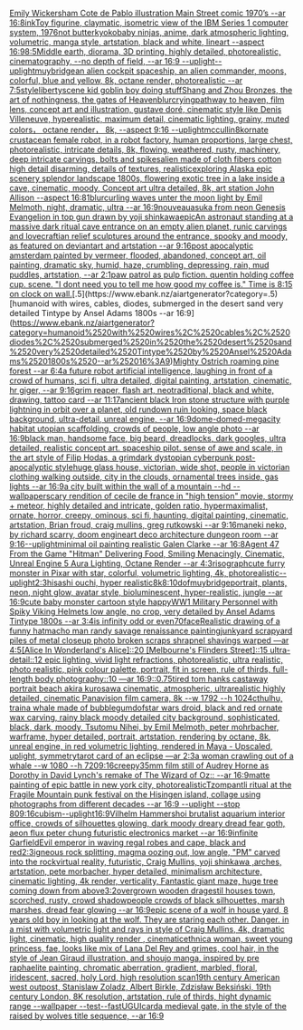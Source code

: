 [Emily Wickersham Cote de Pablo illustration Main Street comic 1970’s --ar 16:8](https://www.ebank.nz/aiartgenerator?category=Emily%2520Wickersham%2520Cote%2520de%2520Pablo%2520illustration%2520Main%2520Street%2520comic%25201970%E2%80%99s%2520--ar%252016%3A8)[ink](https://www.ebank.nz/aiartgenerator?category=ink)[Toy figurine, claymatic, isometric view of the IBM Series 1 computer system, 1976](https://www.ebank.nz/aiartgenerator?category=Toy%2520figurine%2C%2520claymatic%2C%2520isometric%2520view%2520of%2520the%2520IBM%2520Series%25201%2520computer%2520system%2C%25201976)[not butter](https://www.ebank.nz/aiartgenerator?category=not%2520butter)[kyoko](https://www.ebank.nz/aiartgenerator?category=kyoko)[baby ninjas, anime, dark atmospheric lighting, volumetric, manga style, artstation, black and white, lineart --aspect 16:9](https://www.ebank.nz/aiartgenerator?category=baby%2520ninjas%2C%2520anime%2C%2520dark%2520atmospheric%2520lighting%2C%2520volumetric%2C%2520manga%2520style%2C%2520artstation%2C%2520black%2520and%2520white%2C%2520lineart%2520--aspect%252016%3A9)[8:5](https://www.ebank.nz/aiartgenerator?category=8%3A5)[Middle earth, diorama, 3D printing, highly detailed, photorealistic, cinematography, --no depth of field, --ar 16:9 --uplight](https://www.ebank.nz/aiartgenerator?category=Middle%2520earth%2C%2520diorama%2C%25203D%2520printing%2C%2520highly%2520detailed%2C%2520photorealistic%2C%2520cinematography%2C%2520--no%2520depth%2520of%2520field%2C%2520--ar%252016%3A9%2520--uplight)[--uplight](https://www.ebank.nz/aiartgenerator?category=--uplight)[muybridge](https://www.ebank.nz/aiartgenerator?category=muybridge)[an alien cockpit spaceship, an alien commander, moons, colorful, blue and yellow, 8k, octane render, photorealistic --ar 7:5](https://www.ebank.nz/aiartgenerator?category=an%2520alien%2520cockpit%2520spaceship%2C%2520an%2520alien%2520commander%2C%2520moons%2C%2520colorful%2C%2520blue%2520and%2520yellow%2C%25208k%2C%2520octane%2520render%2C%2520photorealistic%2520--ar%25207%3A5)[style](https://www.ebank.nz/aiartgenerator?category=style)[liberty](https://www.ebank.nz/aiartgenerator?category=liberty)[scene kid goblin boy doing stuff](https://www.ebank.nz/aiartgenerator?category=scene%2520kid%2520goblin%2520boy%2520doing%2520stuff)[Shang and Zhou Bronzes, the art of nothingness, the gates of Heaven](https://www.ebank.nz/aiartgenerator?category=Shang%2520and%2520Zhou%2520Bronzes%2C%2520the%2520art%2520of%2520nothingness%2C%2520the%2520gates%2520of%2520Heaven)[blur](https://www.ebank.nz/aiartgenerator?category=blur)[crying](https://www.ebank.nz/aiartgenerator?category=crying)[pathway to heaven, film lens, concept art and illustration, gustave doré, cinematic style like Denis Villeneuve, hyperealistic, maximum detail, cinematic lighting, grainy, muted colors， octane render， 8k, --aspect 9:16 --uplight](https://www.ebank.nz/aiartgenerator?category=pathway%2520to%2520heaven%2C%2520film%2520lens%2C%2520concept%2520art%2520and%2520illustration%2C%2520gustave%2520dor%C3%A9%2C%2520cinematic%2520style%2520like%2520Denis%2520Villeneuve%2C%2520hyperealistic%2C%2520maximum%2520detail%2C%2520cinematic%2520lighting%2C%2520grainy%2C%2520muted%2520colors%EF%BC%8C%2520octane%2520render%EF%BC%8C%25208k%2C%2520--aspect%25209%3A16%2520--uplight)[mccullin](https://www.ebank.nz/aiartgenerator?category=mccullin)[8k](https://www.ebank.nz/aiartgenerator?category=8k)[ornate crustacean female robot, in a robot factory, human proportions, large chest,  photorealistic, intricate details, 8k, flowing, weathered, rusty, machinery, deep intricate carvings, bolts and spikes](https://www.ebank.nz/aiartgenerator?category=ornate%2520crustacean%2520female%2520robot%2C%2520in%2520a%2520robot%2520factory%2C%2520human%2520proportions%2C%2520large%2520chest%2C%2520%2520photorealistic%2C%2520intricate%2520details%2C%25208k%2C%2520flowing%2C%2520weathered%2C%2520rusty%2C%2520machinery%2C%2520deep%2520intricate%2520carvings%2C%2520bolts%2520and%2520spikes)[alien made of cloth fibers cotton high detail disarming, details of textures, realistic](https://www.ebank.nz/aiartgenerator?category=alien%2520made%2520of%2520cloth%2520fibers%2520cotton%2520high%2520detail%2520disarming%2C%2520details%2520of%2520textures%2C%2520realistic)[exploring Alaska epic scenery splendor landscape 1800s, flowering exotic tree in a lake inside a cave, cinematic, moody, Concept art ultra detailed, 8k, art station John Allison  --aspect 16:8](https://www.ebank.nz/aiartgenerator?category=exploring%2520Alaska%2520epic%2520scenery%2520splendor%2520landscape%25201800s%2C%2520flowering%2520exotic%2520tree%2520in%2520a%2520lake%2520inside%2520a%2520cave%2C%2520cinematic%2C%2520moody%2C%2520Concept%2520art%2520ultra%2520detailed%2C%25208k%2C%2520art%2520station%2520John%2520Allison%2520%2520--aspect%252016%3A8)[1](https://www.ebank.nz/aiartgenerator?category=1)[blur](https://www.ebank.nz/aiartgenerator?category=blur)[curling waves unter the moon light by Emil Melmoth, night, dramatic, ultra --ar 16:9](https://www.ebank.nz/aiartgenerator?category=curling%2520waves%2520unter%2520the%2520moon%2520light%2520by%2520Emil%2520Melmoth%2C%2520night%2C%2520dramatic%2C%2520ultra%2520--ar%252016%3A9)[nouveau](https://www.ebank.nz/aiartgenerator?category=nouveau)[asuka from neon Genesis Evangelion in top gun drawn by yoji shinkawa](https://www.ebank.nz/aiartgenerator?category=asuka%2520from%2520neon%2520Genesis%2520Evangelion%2520in%2520top%2520gun%2520drawn%2520by%2520yoji%2520shinkawa)[epic](https://www.ebank.nz/aiartgenerator?category=epic)[An astronaut standing at a massive dark ritual cave entrance on an empty alien planet, runic carvings and lovecraftian relief sculptures around the entrance, spooky and moody, as featured on deviantart and artstation --ar 9:16](https://www.ebank.nz/aiartgenerator?category=An%2520astronaut%2520standing%2520at%2520a%2520massive%2520dark%2520ritual%2520cave%2520entrance%2520on%2520an%2520empty%2520alien%2520planet%2C%2520runic%2520carvings%2520and%2520lovecraftian%2520relief%2520sculptures%2520around%2520the%2520entrance%2C%2520spooky%2520and%2520moody%2C%2520as%2520featured%2520on%2520deviantart%2520and%2520artstation%2520--ar%25209%3A16)[post apocalyptic amsterdam painted by vermeer, flooded, abandoned, concept art, oil painting, dramatic sky, humid, haze, crumbling, depressing, rain, mud puddles, artstation, --ar 2:1](https://www.ebank.nz/aiartgenerator?category=post%2520apocalyptic%2520amsterdam%2520painted%2520by%2520vermeer%2C%2520flooded%2C%2520abandoned%2C%2520concept%2520art%2C%2520oil%2520painting%2C%2520dramatic%2520sky%2C%2520humid%2C%2520haze%2C%2520crumbling%2C%2520depressing%2C%2520rain%2C%2520mud%2520puddles%2C%2520artstation%2C%2520--ar%25202%3A1)[paw patrol as pulp fiction. quentin holding coffee cup. scene. "I dont need you to tell me how good my coffee is." Time is 8:15 on clock on wall.](https://www.ebank.nz/aiartgenerator?category=paw%2520patrol%2520as%2520pulp%2520fiction.%2520quentin%2520holding%2520coffee%2520cup.%2520scene.%2520%22I%2520dont%2520need%2520you%2520to%2520tell%2520me%2520how%2520good%2520my%2520coffee%2520is.%22%2520Time%2520is%25208%3A15%2520on%2520clock%2520on%2520wall.)[.5](https://www.ebank.nz/aiartgenerator?category=.5)[humanoid with wires, cables, diodes, submerged in the desert sand very detailed Tintype by Ansel Adams 1800s --ar 16:9](https://www.ebank.nz/aiartgenerator?category=humanoid%2520with%2520wires%2C%2520cables%2C%2520diodes%2C%2520submerged%2520in%2520the%2520desert%2520sand%2520very%2520detailed%2520Tintype%2520by%2520Ansel%2520Adams%25201800s%2520--ar%252016%3A9)[Mighty Ostrich roaming pine forest --ar 6:4](https://www.ebank.nz/aiartgenerator?category=Mighty%2520Ostrich%2520roaming%2520pine%2520forest%2520--ar%25206%3A4)[a future robot artificial intelligence, laughing in front of a crowd of humans, sci fi, ultra detailed, digital painting, artstation, cinematic, hr giger, --ar 9:16](https://www.ebank.nz/aiartgenerator?category=a%2520future%2520robot%2520artificial%2520intelligence%2C%2520laughing%2520in%2520front%2520of%2520a%2520crowd%2520of%2520humans%2C%2520sci%2520fi%2C%2520ultra%2520detailed%2C%2520digital%2520painting%2C%2520artstation%2C%2520cinematic%2C%2520hr%2520giger%2C%2520--ar%25209%3A16)[grim reaper, flash art, neotraditional, black and white, drawing, tattoo card --ar 11:17](https://www.ebank.nz/aiartgenerator?category=grim%2520reaper%2C%2520flash%2520art%2C%2520neotraditional%2C%2520black%2520and%2520white%2C%2520drawing%2C%2520tattoo%2520card%2520--ar%252011%3A17)[ancient black Iron stone structure with purple lightning in orbit over a planet, old rundown ruin looking, space black background, ultra-detail, unreal engine, --ar 16:9](https://www.ebank.nz/aiartgenerator?category=ancient%2520black%2520Iron%2520stone%2520structure%2520with%2520purple%2520lightning%2520in%2520orbit%2520over%2520a%2520planet%2C%2520old%2520rundown%2520ruin%2520looking%2C%2520space%2520black%2520background%2C%2520ultra-detail%2C%2520unreal%2520engine%2C%2520--ar%252016%3A9)[dome-domed-megacity habitat utopian scaffolding, crowds of people, low angle photo --ar 16:9](https://www.ebank.nz/aiartgenerator?category=dome-domed-megacity%2520habitat%2520utopian%2520scaffolding%2C%2520crowds%2520of%2520people%2C%2520low%2520angle%2520photo%2520--ar%252016%3A9)[black man, handsome face, big beard, dreadlocks, dark googles, ultra detailed, realistic concept art. spaceship pilot. sense of awe and scale, in the art style of Filip Hodas, a grimdark dystopian cyberpunk post-apocalyptic style](https://www.ebank.nz/aiartgenerator?category=black%2520man%2C%2520handsome%2520face%2C%2520big%2520beard%2C%2520dreadlocks%2C%2520dark%2520googles%2C%2520ultra%2520detailed%2C%2520realistic%2520concept%2520art.%2520spaceship%2520pilot.%2520sense%2520of%2520awe%2520and%2520scale%2C%2520in%2520the%2520art%2520style%2520of%2520Filip%2520Hodas%2C%2520a%2520grimdark%2520dystopian%2520cyberpunk%2520post-apocalyptic%2520style)[huge glass house, victorian, wide shot, people in victorian clothing walking outside, city in the clouds, ornamental trees inside, gas lights --ar 16:9](https://www.ebank.nz/aiartgenerator?category=huge%2520glass%2520house%2C%2520victorian%2C%2520wide%2520shot%2C%2520people%2520in%2520victorian%2520clothing%2520walking%2520outside%2C%2520city%2520in%2520the%2520clouds%2C%2520ornamental%2520trees%2520inside%2C%2520gas%2520lights%2520--ar%252016%3A9)[a city built within the wall of a mountain --hd --wallpaper](https://www.ebank.nz/aiartgenerator?category=a%2520city%2520built%2520within%2520the%2520wall%2520of%2520a%2520mountain%2520--hd%2520--wallpaper)[scary rendition of cecile de france in "high tension" movie, stormy + meteor, highly detailed and intricate, golden ratio, hypermaximalist, ornate, horror, creepy, ominous, sci fi, haunting, digital painting, cinematic, artstation, Brian froud, craig mullins, greg rutkowski --ar 9:16](https://www.ebank.nz/aiartgenerator?category=scary%2520rendition%2520of%2520cecile%2520de%2520france%2520in%2520%22high%2520tension%22%2520movie%2C%2520stormy%2520%2B%2520meteor%2C%2520highly%2520detailed%2520and%2520intricate%2C%2520golden%2520ratio%2C%2520hypermaximalist%2C%2520ornate%2C%2520horror%2C%2520creepy%2C%2520ominous%2C%2520sci%2520fi%2C%2520haunting%2C%2520digital%2520painting%2C%2520cinematic%2C%2520artstation%2C%2520Brian%2520froud%2C%2520craig%2520mullins%2C%2520greg%2520rutkowski%2520--ar%25209%3A16)[maneki neko, by richard scarry, doom engine](https://www.ebank.nz/aiartgenerator?category=maneki%2520neko%2C%2520by%2520richard%2520scarry%2C%2520doom%2520engine)[art deco architecture dungeon room --ar 9:16](https://www.ebank.nz/aiartgenerator?category=art%2520deco%2520architecture%2520dungeon%2520room%2520--ar%25209%3A16)[--uplight](https://www.ebank.nz/aiartgenerator?category=--uplight)[minimal oil painting realistic Galen Clarke --ar 16:8](https://www.ebank.nz/aiartgenerator?category=minimal%2520oil%2520painting%2520realistic%2520Galen%2520Clarke%2520--ar%252016%3A8)[Agent 47 From the Game "Hitman" Delivering Food, Smiling Menacingly, Cinematic, Unreal Engine 5 Aura Lighting, Octane Render --ar 4:3](https://www.ebank.nz/aiartgenerator?category=Agent%252047%2520From%2520the%2520Game%2520%22Hitman%22%2520Delivering%2520Food%2C%2520Smiling%2520Menacingly%2C%2520Cinematic%2C%2520Unreal%2520Engine%25205%2520Aura%2520Lighting%2C%2520Octane%2520Render%2520--ar%25204%3A3)[risograph](https://www.ebank.nz/aiartgenerator?category=risograph)[cute furry monster in Pixar with star, colorful, volumetric lighting, 4k, photorealistic](https://www.ebank.nz/aiartgenerator?category=cute%2520furry%2520monster%2520in%2520Pixar%2520with%2520star%2C%2520colorful%2C%2520volumetric%2520lighting%2C%25204k%2C%2520photorealistic)[--uplight](https://www.ebank.nz/aiartgenerator?category=--uplight)[2:3](https://www.ebank.nz/aiartgenerator?category=2%3A3)[hisashi ouchi, hyper realistic](https://www.ebank.nz/aiartgenerator?category=hisashi%2520ouchi%2C%2520hyper%2520realistic)[8k](https://www.ebank.nz/aiartgenerator?category=8k)[8:10](https://www.ebank.nz/aiartgenerator?category=8%3A10)[dof](https://www.ebank.nz/aiartgenerator?category=dof)[muybridge](https://www.ebank.nz/aiartgenerator?category=muybridge)[portrait, plants, neon, night glow, avatar style, bioluminescent, hyper-realistic, jungle --ar 16:9](https://www.ebank.nz/aiartgenerator?category=portrait%2C%2520plants%2C%2520neon%2C%2520night%2520glow%2C%2520avatar%2520style%2C%2520bioluminescent%2C%2520hyper-realistic%2C%2520jungle%2520--ar%252016%3A9)[cute baby monster cartoon style happy](https://www.ebank.nz/aiartgenerator?category=cute%2520baby%2520monster%2520cartoon%2520style%2520happy)[WW1 Military Personnel with Spiky Viking Helmets low angle, no crop, very detailed by Ansel Adams Tintype 1800s --ar 3:4](https://www.ebank.nz/aiartgenerator?category=WW1%2520Military%2520Personnel%2520with%2520Spiky%2520Viking%2520Helmets%2520low%2520angle%2C%2520no%2520crop%2C%2520very%2520detailed%2520by%2520Ansel%2520Adams%2520Tintype%25201800s%2520--ar%25203%3A4)[is infinity odd or even](https://www.ebank.nz/aiartgenerator?category=is%2520infinity%2520odd%2520or%2520even)[70](https://www.ebank.nz/aiartgenerator?category=70)[face](https://www.ebank.nz/aiartgenerator?category=face)[Realistic drawing of a funny hat](https://www.ebank.nz/aiartgenerator?category=Realistic%2520drawing%2520of%2520a%2520funny%2520hat)[macho man randy savage renaissance painting](https://www.ebank.nz/aiartgenerator?category=macho%2520man%2520randy%2520savage%2520renaissance%2520painting)[junkyard scrapyard piles of metal closeup photo broken scraps shrapnel shavings warped —ar 4:5](https://www.ebank.nz/aiartgenerator?category=junkyard%2520scrapyard%2520piles%2520of%2520metal%2520closeup%2520photo%2520broken%2520scraps%2520shrapnel%2520shavings%2520warped%2520%E2%80%94ar%25204%3A5)[[Alice In Wonderland's Alice]::20 [Melbourne's Flinders Street]::15 ultra-detail::12 epic lighting, vivid light refractions, photorealistic, ultra realistic, photo realistic, pink colour palette, portrait, fit in screen, rule of thirds, full-length body photography::10 —ar 16:9](https://www.ebank.nz/aiartgenerator?category=%5BAlice%2520In%2520Wonderland%27s%2520Alice%5D%3A%3A20%2520%5BMelbourne%27s%2520Flinders%2520Street%5D%3A%3A15%2520ultra-detail%3A%3A12%2520epic%2520lighting%2C%2520vivid%2520light%2520refractions%2C%2520photorealistic%2C%2520ultra%2520realistic%2C%2520photo%2520realistic%2C%2520pink%2520colour%2520palette%2C%2520portrait%2C%2520fit%2520in%2520screen%2C%2520rule%2520of%2520thirds%2C%2520full-length%2520body%2520photography%3A%3A10%2520%E2%80%94ar%252016%3A9)[::0.75](https://www.ebank.nz/aiartgenerator?category=%3A%3A0.75)[tired tom hanks castaway portrait beach akira kurosawa cinematic, atmospheric, ultrarealistic highly detailed, cinematic Panavision film camera, 8k --w 1792 --h 1024](https://www.ebank.nz/aiartgenerator?category=tired%2520tom%2520hanks%2520castaway%2520portrait%2520beach%2520akira%2520kurosawa%2520cinematic%2C%2520atmospheric%2C%2520ultrarealistic%2520highly%2520detailed%2C%2520cinematic%2520Panavision%2520film%2520camera%2C%25208k%2520--w%25201792%2520--h%25201024)[cthulhu, train](https://www.ebank.nz/aiartgenerator?category=cthulhu%2C%2520train)[a whale made of bubblegum](https://www.ebank.nz/aiartgenerator?category=a%2520whale%2520made%2520of%2520bubblegum)[dof](https://www.ebank.nz/aiartgenerator?category=dof)[star wars droid, black and red ornate wax carving, rainy black moody detailed city background, sophisticated, black, dark, moody, Tsutomu Nihei, by Emil Melmoth, peter mohrbacher, warframe, hyper detailed, portrait, artstation, rendering by octane, 8k, unreal engine, in red volumetric lighting, rendered in Maya - Upscaled, uplight, symmetry](https://www.ebank.nz/aiartgenerator?category=star%2520wars%2520droid%2C%2520black%2520and%2520red%2520ornate%2520wax%2520carving%2C%2520rainy%2520black%2520moody%2520detailed%2520city%2520background%2C%2520sophisticated%2C%2520black%2C%2520dark%2C%2520moody%2C%2520Tsutomu%2520Nihei%2C%2520by%2520Emil%2520Melmoth%2C%2520peter%2520mohrbacher%2C%2520warframe%2C%2520hyper%2520detailed%2C%2520portrait%2C%2520artstation%2C%2520rendering%2520by%2520octane%2C%25208k%2C%2520unreal%2520engine%2C%2520in%2520red%2520volumetric%2520lighting%2C%2520rendered%2520in%2520Maya%2520-%2520Upscaled%2C%2520uplight%2C%2520symmetry)[tarot card of an eclipse —ar 2:3](https://www.ebank.nz/aiartgenerator?category=tarot%2520card%2520of%2520an%2520eclipse%2520%E2%80%94ar%25202%3A3)[a woman crawling out of a whale --w 1080 --h 720](https://www.ebank.nz/aiartgenerator?category=a%2520woman%2520crawling%2520out%2520of%2520a%2520whale%2520--w%25201080%2520--h%2520720)[9:16](https://www.ebank.nz/aiartgenerator?category=9%3A16)[creepy](https://www.ebank.nz/aiartgenerator?category=creepy)[35mm film still of Audrey Horne as Dorothy in David Lynch's remake of The Wizard of Oz:: --ar 16:9](https://www.ebank.nz/aiartgenerator?category=35mm%2520film%2520still%2520of%2520Audrey%2520Horne%2520as%2520Dorothy%2520in%2520David%2520Lynch%27s%2520remake%2520of%2520The%2520Wizard%2520of%2520Oz%3A%3A%2520--ar%252016%3A9)[matte painting of epic battle in new york city, photorealistic](https://www.ebank.nz/aiartgenerator?category=matte%2520painting%2520of%2520epic%2520battle%2520in%2520new%2520york%2520city%2C%2520photorealistic)[Tzompantli ritual at the Fragile Mountain punk festival on the Hisingen island, collage using photographs from different decades --ar 16:9 --uplight --stop 80](https://www.ebank.nz/aiartgenerator?category=Tzompantli%2520ritual%2520at%2520the%2520Fragile%2520Mountain%2520punk%2520festival%2520on%2520the%2520Hisingen%2520island%2C%2520collage%2520using%2520photographs%2520from%2520different%2520decades%2520--ar%252016%3A9%2520--uplight%2520--stop%252080)[9:16](https://www.ebank.nz/aiartgenerator?category=9%3A16)[cubism](https://www.ebank.nz/aiartgenerator?category=cubism)[--uplight](https://www.ebank.nz/aiartgenerator?category=--uplight)[16:9](https://www.ebank.nz/aiartgenerator?category=16%3A9)[Vilhelm Hammershoi brutalist aquarium interior office, crowds of silhouettes glowing, dark moody dreary dread fear goth, aeon flux peter chung futuristic electronics market --ar 16:9](https://www.ebank.nz/aiartgenerator?category=Vilhelm%2520Hammershoi%2520brutalist%2520aquarium%2520interior%2520office%2C%2520crowds%2520of%2520silhouettes%2520glowing%2C%2520dark%2520moody%2520dreary%2520dread%2520fear%2520goth%2C%2520aeon%2520flux%2520peter%2520chung%2520futuristic%2520electronics%2520market%2520--ar%252016%3A9)[infinite Garfield](https://www.ebank.nz/aiartgenerator?category=infinite%2520Garfield)[Evil emperor in waving regal robes and cape, black and red](https://www.ebank.nz/aiartgenerator?category=Evil%2520emperor%2520in%2520waving%2520regal%2520robes%2520and%2520cape%2C%2520black%2520and%2520red)[2:3](https://www.ebank.nz/aiartgenerator?category=2%3A3)[igneous rock splitting, magma oozing out, low angle, "PM" carved into the rock](https://www.ebank.nz/aiartgenerator?category=igneous%2520rock%2520splitting%2C%2520magma%2520oozing%2520out%2C%2520low%2520angle%2C%2520%22PM%22%2520carved%2520into%2520the%2520rock)[virtual reality, futuristic, Craig Mullins, yoji shinkawa ,arches, artstation, pete morbacher, hyper detailed, minimalism architecture, cinematic lighting, 4k render, verticality, Fantastic giant maze, huge tree coming down from above](https://www.ebank.nz/aiartgenerator?category=virtual%2520reality%2C%2520futuristic%2C%2520Craig%2520Mullins%2C%2520yoji%2520shinkawa%2520%2Carches%2C%2520artstation%2C%2520pete%2520morbacher%2C%2520hyper%2520detailed%2C%2520minimalism%2520architecture%2C%2520cinematic%2520lighting%2C%25204k%2520render%2C%2520verticality%2C%2520Fantastic%2520giant%2520maze%2C%2520huge%2520tree%2520coming%2520down%2520from%2520above)[3:2](https://www.ebank.nz/aiartgenerator?category=3%3A2)[overgrown wooden dragestil houses town, scorched, rusty, crowd shadowpeople crowds of black silhouettes, marsh marshes, dread fear glowing --ar 16:9](https://www.ebank.nz/aiartgenerator?category=overgrown%2520wooden%2520dragestil%2520houses%2520town%2C%2520scorched%2C%2520rusty%2C%2520crowd%2520shadowpeople%2520crowds%2520of%2520black%2520silhouettes%2C%2520marsh%2520marshes%2C%2520dread%2520fear%2520glowing%2520--ar%252016%3A9)[epic scene of a wolf in house yard, 8 years old boy in looking at the wolf. They are staring each other. Danger. in a mist with volumetric light and rays in style of Craig Mullins, 4k, dramatic light, cinematic, high quality render , cinematic](https://www.ebank.nz/aiartgenerator?category=epic%2520scene%2520of%2520a%2520wolf%2520in%2520house%2520yard%2C%25208%2520years%2520old%2520boy%2520in%2520looking%2520at%2520the%2520wolf.%2520They%2520are%2520staring%2520each%2520other.%2520Danger.%2520in%2520a%2520mist%2520with%2520volumetric%2520light%2520and%2520rays%2520in%2520style%2520of%2520Craig%2520Mullins%2C%25204k%2C%2520dramatic%2520light%2C%2520cinematic%2C%2520high%2520quality%2520render%2520%2C%2520cinematic)[ethnic](https://www.ebank.nz/aiartgenerator?category=ethnic)[a woman, sweet young princess, fae, looks like mix of Lana Del Rey and grimes, cool hair, in the style of Jean Giraud illustration, and shoujo manga, inspired by pre raphaelite painting, chromatic aberration, gradient, marbled, floral, iridescent, sacred, holy Lord, high resolution scan](https://www.ebank.nz/aiartgenerator?category=a%2520woman%2C%2520sweet%2520young%2520princess%2C%2520fae%2C%2520looks%2520like%2520mix%2520of%2520Lana%2520Del%2520Rey%2520and%2520grimes%2C%2520cool%2520hair%2C%2520in%2520the%2520style%2520of%2520Jean%2520Giraud%2520illustration%2C%2520and%2520shoujo%2520manga%2C%2520inspired%2520by%2520pre%2520raphaelite%2520painting%2C%2520chromatic%2520aberration%2C%2520gradient%2C%2520marbled%2C%2520floral%2C%2520iridescent%2C%2520sacred%2C%2520holy%2520Lord%2C%2520high%2520resolution%2520scan)[19th century American west outpost, Stanislaw Zoladz, Albert Birkle, Zdzisław Beksiński, 19th century London, 8K resolution, artstation, rule of thirds, hight dynamic range --wallpaper --test](https://www.ebank.nz/aiartgenerator?category=19th%2520century%2520American%2520west%2520outpost%2C%2520Stanislaw%2520Zoladz%2C%2520Albert%2520Birkle%2C%2520Zdzis%C5%82aw%2520Beksi%C5%84ski%2C%252019th%2520century%2520London%2C%25208K%2520resolution%2C%2520artstation%2C%2520rule%2520of%2520thirds%2C%2520hight%2520dynamic%2520range%2520--wallpaper%2520--test)[--fast](https://www.ebank.nz/aiartgenerator?category=--fast)[UGUI](https://www.ebank.nz/aiartgenerator?category=UGUI)[card](https://www.ebank.nz/aiartgenerator?category=card)[a medieval gate, in the style of the raised by wolves title sequence, --ar 16:9](https://www.ebank.nz/aiartgenerator?category=a%2520medieval%2520gate%2C%2520in%2520the%2520style%2520of%2520the%2520raised%2520by%2520wolves%2520title%2520sequence%2C%2520--ar%252016%3A9)